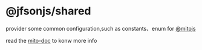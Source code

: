 # @jfsonjs/shared

provider some common configuration,such as constants、enum for [@mitojs](https://github.com/mitojs/mitojs)


read the [mito-doc](https://mitojs.github.io/mito-doc/#/sdk/guide/introduction) to konw more info

